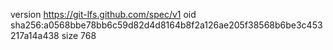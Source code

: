 version https://git-lfs.github.com/spec/v1
oid sha256:a0568bbe78bb6c59d82d4d8164b8f2a126ae205f38568b6be3c453217a14a438
size 768
